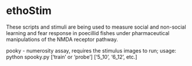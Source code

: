 # ethoStim
These scripts and stimuli are being used to measure social and non-social learning and fear response in poecillid fishes under pharmaceutical manipulations of the NMDA receptor pathway.

pooky - numerosity assay, requires the stimulus images to run; 
usage: python spooky.py [‘train’ or ‘probe’] [‘5_10’, ‘6_12’, etc.]


